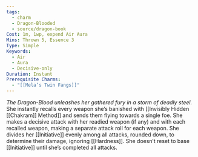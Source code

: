```yaml
---
tags:
  - charm
  - Dragon-Blooded
  - source/dragon-book
Cost: 1m, 1wp, expend Air Aura
Mins: Thrown 5, Essence 3
Type: Simple
Keywords:
  - Air
  - Aura
  - Decisive-only
Duration: Instant
Prerequisite Charms:
  - "[[Mela’s Twin Fangs]]"
---
```

*The Dragon-Blood unleashes her gathered fury in a storm of deadly steel.*
She instantly recalls every weapon she’s banished with [[Invisibly Hidden [[Chakram]] Method]] and sends them flying towards a single foe. She makes a decisive attack with her readied weapon (if any) and with each recalled weapon, making a separate attack roll for each weapon. She divides her [[Initiative]] evenly among all attacks, rounded down, to determine their damage, ignoring [[Hardness]]. She doesn’t reset to base [[Initiative]] until she’s completed all attacks.